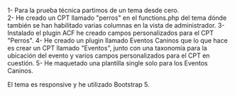 1- Para la prueba técnica partimos de un tema desde cero.<br>
2- He creado un CPT llamado "perros" en el functions.php del tema dónde también se han habilitado varias columnas
en la vista de administrador.
3- Instalado el plugin ACF he creado campos personalizados para el CPT "Perros".
4- He creado un plugin llamado Eventos Caninos que lo que hace es crear un CPT llamado "Eventos", junto con una taxonomía para la ubicación del evento
y varios campos personalizados para el CPT en cuestión.
5- He maquetado una plantilla single solo para los Eventos Caninos.

El tema es responsive y he utilizado Bootstrap 5.
